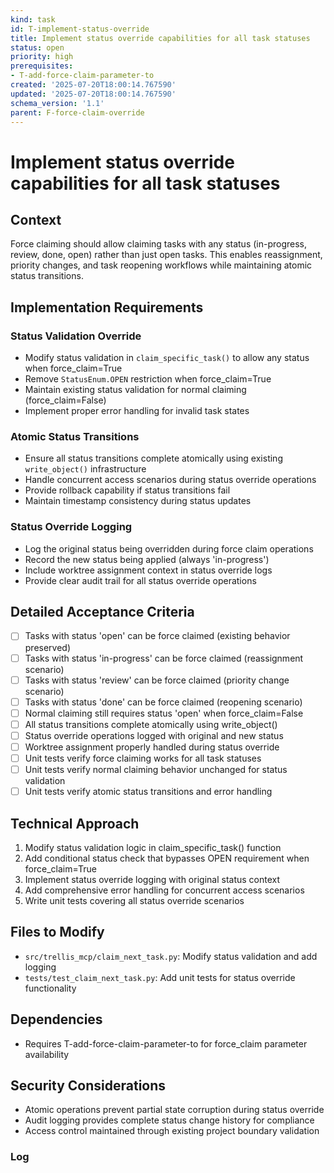 ```yaml
---
kind: task
id: T-implement-status-override
title: Implement status override capabilities for all task statuses
status: open
priority: high
prerequisites:
- T-add-force-claim-parameter-to
created: '2025-07-20T18:00:14.767590'
updated: '2025-07-20T18:00:14.767590'
schema_version: '1.1'
parent: F-force-claim-override
---
```

# Implement status override capabilities for all task statuses

## Context
Force claiming should allow claiming tasks with any status (in-progress, review, done, open) rather than just open tasks. This enables reassignment, priority changes, and task reopening workflows while maintaining atomic status transitions.

## Implementation Requirements

### Status Validation Override
- Modify status validation in `claim_specific_task()` to allow any status when force_claim=True
- Remove `StatusEnum.OPEN` restriction when force_claim=True
- Maintain existing status validation for normal claiming (force_claim=False)
- Implement proper error handling for invalid task states

### Atomic Status Transitions
- Ensure all status transitions complete atomically using existing `write_object()` infrastructure
- Handle concurrent access scenarios during status override operations
- Provide rollback capability if status transitions fail
- Maintain timestamp consistency during status updates

### Status Override Logging
- Log the original status being overridden during force claim operations
- Record the new status being applied (always 'in-progress')
- Include worktree assignment context in status override logs
- Provide clear audit trail for all status override operations

## Detailed Acceptance Criteria
- [ ] Tasks with status 'open' can be force claimed (existing behavior preserved)
- [ ] Tasks with status 'in-progress' can be force claimed (reassignment scenario)
- [ ] Tasks with status 'review' can be force claimed (priority change scenario)  
- [ ] Tasks with status 'done' can be force claimed (reopening scenario)
- [ ] Normal claiming still requires status 'open' when force_claim=False
- [ ] All status transitions complete atomically using write_object()
- [ ] Status override operations logged with original and new status
- [ ] Worktree assignment properly handled during status override
- [ ] Unit tests verify force claiming works for all task statuses
- [ ] Unit tests verify normal claiming behavior unchanged for status validation
- [ ] Unit tests verify atomic status transitions and error handling

## Technical Approach
1. Modify status validation logic in claim_specific_task() function
2. Add conditional status check that bypasses OPEN requirement when force_claim=True
3. Implement status override logging with original status context
4. Add comprehensive error handling for concurrent access scenarios
5. Write unit tests covering all status override scenarios

## Files to Modify
- `src/trellis_mcp/claim_next_task.py`: Modify status validation and add logging
- `tests/test_claim_next_task.py`: Add unit tests for status override functionality

## Dependencies
- Requires T-add-force-claim-parameter-to for force_claim parameter availability

## Security Considerations
- Atomic operations prevent partial state corruption during status override
- Audit logging provides complete status change history for compliance
- Access control maintained through existing project boundary validation

### Log

